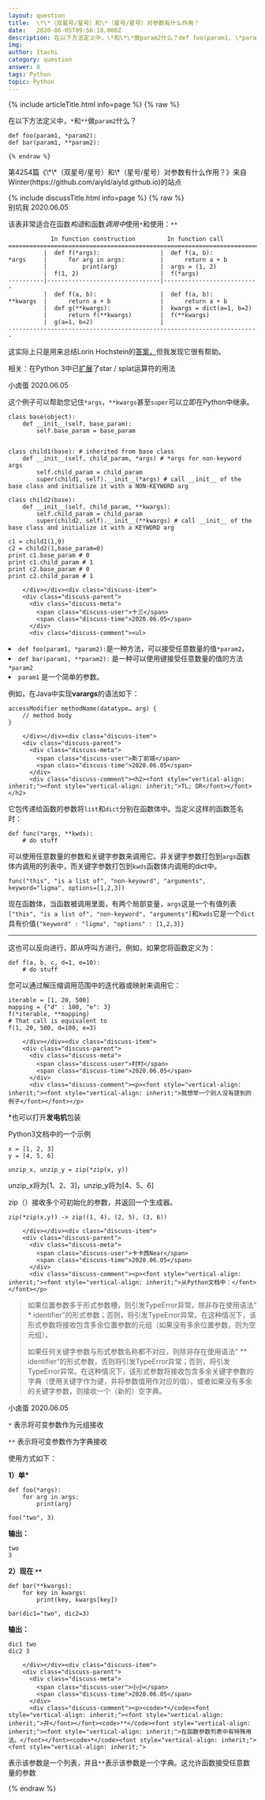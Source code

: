 ```yaml
---
layout: question
title:  \*\*（双星号/星号）和\*（星号/星号）对参数有什么作用？
date:   2020-06-05T09:56:18.000Z
description: 在以下方法定义中，\*和\*\*做param2什么？def foo(param1, \*param2) def bar(param1, \*\*param2) ...
img: 
author: Itachi
category: question
answer: 8
tags: Python
topic: Python
---
```

<div class="article-root">
  <div class="article">
    {% include articleTitle.html info=page %}
    {% raw %}
    <div class="article-content"><p><font style="vertical-align: inherit;"><font style="vertical-align: inherit;">在以下方法定义中，</font></font><code>*</code><font style="vertical-align: inherit;"><font style="vertical-align: inherit;">和</font></font><code>**</code><font style="vertical-align: inherit;"><font style="vertical-align: inherit;">做</font></font><code>param2</code><font style="vertical-align: inherit;"><font style="vertical-align: inherit;">什么？</font></font></p>

<pre class="lang-py prettyprint prettyprinted" style=""><code><span class="kwd">def</span><span class="pln"> foo</span><span class="pun">(</span><span class="pln">param1</span><span class="pun">,</span><span class="pln"> </span><span class="pun">*</span><span class="pln">param2</span><span class="pun">):</span><span class="pln">
</span><span class="kwd">def</span><span class="pln"> bar</span><span class="pun">(</span><span class="pln">param1</span><span class="pun">,</span><span class="pln"> </span><span class="pun">**</span><span class="pln">param2</span><span class="pun">):</span></code></pre></div>
    {% endraw %}
  </div>
  <p class="winter_mark">第4254篇《\*\*（双星号/星号）和\*（星号/星号）对参数有什么作用？》来自Winter(https://github.com/aiyld/aiyld.github.io)的站点</p>
  <div class="discuss-wrapper">
    {% include discussTitle.html info=page %}
    {% raw %}
    <div class="discuss-list">
    <div class="discuss-item">
        <div class="discuss-parent">
          <div class="discuss-meta">
            <span class="discuss-user">别坑我</span>
            <span class="discuss-time">2020.06.05</span>
          </div>
          <div class="discuss-comment"><p><font style="vertical-align: inherit;"><font style="vertical-align: inherit;">该表非常适合</font><font style="vertical-align: inherit;">在函数</font><em><font style="vertical-align: inherit;">构造</font></em><font style="vertical-align: inherit;">和函数</font><em><font style="vertical-align: inherit;">调用中</font></em><font style="vertical-align: inherit;">使用</font></font><code>*</code><font style="vertical-align: inherit;"><font style="vertical-align: inherit;">和</font><font style="vertical-align: inherit;">使用</font><font style="vertical-align: inherit;">：</font></font><code>**</code><font style="vertical-align: inherit;"></font><em><font style="vertical-align: inherit;"></font></em><font style="vertical-align: inherit;"></font><em><font style="vertical-align: inherit;"></font></em><font style="vertical-align: inherit;"></font></p>

<pre class="lang-py prettyprint prettyprinted" style=""><code><span class="pln">            </span><span class="typ">In</span><span class="pln"> function construction         </span><span class="typ">In</span><span class="pln"> function call
</span><span class="pun">=======================================================================</span><span class="pln">
          </span><span class="pun">|</span><span class="pln">  </span><span class="kwd">def</span><span class="pln"> f</span><span class="pun">(*</span><span class="pln">args</span><span class="pun">):</span><span class="pln">                 </span><span class="pun">|</span><span class="pln">  </span><span class="kwd">def</span><span class="pln"> f</span><span class="pun">(</span><span class="pln">a</span><span class="pun">,</span><span class="pln"> b</span><span class="pun">):</span><span class="pln">
</span><span class="pun">*</span><span class="pln">args     </span><span class="pun">|</span><span class="pln">      </span><span class="kwd">for</span><span class="pln"> arg </span><span class="kwd">in</span><span class="pln"> args</span><span class="pun">:</span><span class="pln">          </span><span class="pun">|</span><span class="pln">      </span><span class="kwd">return</span><span class="pln"> a </span><span class="pun">+</span><span class="pln"> b
          </span><span class="pun">|</span><span class="pln">          </span><span class="kwd">print</span><span class="pun">(</span><span class="pln">arg</span><span class="pun">)</span><span class="pln">            </span><span class="pun">|</span><span class="pln">  args </span><span class="pun">=</span><span class="pln"> </span><span class="pun">(</span><span class="lit">1</span><span class="pun">,</span><span class="pln"> </span><span class="lit">2</span><span class="pun">)</span><span class="pln">
          </span><span class="pun">|</span><span class="pln">  f</span><span class="pun">(</span><span class="lit">1</span><span class="pun">,</span><span class="pln"> </span><span class="lit">2</span><span class="pun">)</span><span class="pln">                       </span><span class="pun">|</span><span class="pln">  f</span><span class="pun">(*</span><span class="pln">args</span><span class="pun">)</span><span class="pln">
</span><span class="pun">----------|--------------------------------|---------------------------</span><span class="pln">
          </span><span class="pun">|</span><span class="pln">  </span><span class="kwd">def</span><span class="pln"> f</span><span class="pun">(</span><span class="pln">a</span><span class="pun">,</span><span class="pln"> b</span><span class="pun">):</span><span class="pln">                  </span><span class="pun">|</span><span class="pln">  </span><span class="kwd">def</span><span class="pln"> f</span><span class="pun">(</span><span class="pln">a</span><span class="pun">,</span><span class="pln"> b</span><span class="pun">):</span><span class="pln">
</span><span class="pun">**</span><span class="pln">kwargs  </span><span class="pun">|</span><span class="pln">      </span><span class="kwd">return</span><span class="pln"> a </span><span class="pun">+</span><span class="pln"> b              </span><span class="pun">|</span><span class="pln">      </span><span class="kwd">return</span><span class="pln"> a </span><span class="pun">+</span><span class="pln"> b
          </span><span class="pun">|</span><span class="pln">  </span><span class="kwd">def</span><span class="pln"> g</span><span class="pun">(**</span><span class="pln">kwargs</span><span class="pun">):</span><span class="pln">              </span><span class="pun">|</span><span class="pln">  kwargs </span><span class="pun">=</span><span class="pln"> dict</span><span class="pun">(</span><span class="pln">a</span><span class="pun">=</span><span class="lit">1</span><span class="pun">,</span><span class="pln"> b</span><span class="pun">=</span><span class="lit">2</span><span class="pun">)</span><span class="pln">
          </span><span class="pun">|</span><span class="pln">      </span><span class="kwd">return</span><span class="pln"> f</span><span class="pun">(**</span><span class="pln">kwargs</span><span class="pun">)</span><span class="pln">        </span><span class="pun">|</span><span class="pln">  f</span><span class="pun">(**</span><span class="pln">kwargs</span><span class="pun">)</span><span class="pln">
          </span><span class="pun">|</span><span class="pln">  g</span><span class="pun">(</span><span class="pln">a</span><span class="pun">=</span><span class="lit">1</span><span class="pun">,</span><span class="pln"> b</span><span class="pun">=</span><span class="lit">2</span><span class="pun">)</span><span class="pln">                   </span><span class="pun">|</span><span class="pln">
</span><span class="pun">-----------------------------------------------------------------------</span></code></pre>

<p><font style="vertical-align: inherit;"><font style="vertical-align: inherit;">这实际上只是用来总结Lorin Hochstein的</font></font><a href="https://stackoverflow.com/a/36926/7954504"><font style="vertical-align: inherit;"><font style="vertical-align: inherit;">答案，</font></font></a><font style="vertical-align: inherit;"><font style="vertical-align: inherit;">但我发现它很有帮助。</font></font></p>

<p><font style="vertical-align: inherit;"><font style="vertical-align: inherit;">相关：</font><font style="vertical-align: inherit;">在Python 3中</font><font style="vertical-align: inherit;">已</font></font><a href="https://docs.python.org/3/whatsnew/3.5.html#pep-448-additional-unpacking-generalizations" rel="noreferrer"><font style="vertical-align: inherit;"><font style="vertical-align: inherit;">扩展</font></font></a><font style="vertical-align: inherit;"><font style="vertical-align: inherit;">了star / splat运算符的用法</font></font></p></div>
        </div></div><div class="discuss-item">
        <div class="discuss-parent">
          <div class="discuss-meta">
            <span class="discuss-user">小卤蛋</span>
            <span class="discuss-time">2020.06.05</span>
          </div>
          <div class="discuss-comment"><p><font style="vertical-align: inherit;"><font style="vertical-align: inherit;">这个例子可以帮助您记住</font></font><code>*args</code><font style="vertical-align: inherit;"><font style="vertical-align: inherit;">，</font></font><code>**kwargs</code><font style="vertical-align: inherit;"><font style="vertical-align: inherit;">甚至</font></font><code>super</code><font style="vertical-align: inherit;"><font style="vertical-align: inherit;">可以立即在Python中继承。</font></font></p>

<pre class="lang-py prettyprint prettyprinted" style=""><code><span class="kwd">class</span><span class="pln"> base</span><span class="pun">(</span><span class="pln">object</span><span class="pun">):</span><span class="pln">
    </span><span class="kwd">def</span><span class="pln"> __init__</span><span class="pun">(</span><span class="pln">self</span><span class="pun">,</span><span class="pln"> base_param</span><span class="pun">):</span><span class="pln">
        self</span><span class="pun">.</span><span class="pln">base_param </span><span class="pun">=</span><span class="pln"> base_param


</span><span class="kwd">class</span><span class="pln"> child1</span><span class="pun">(</span><span class="pln">base</span><span class="pun">):</span><span class="pln"> </span><span class="com"># inherited from base class</span><span class="pln">
    </span><span class="kwd">def</span><span class="pln"> __init__</span><span class="pun">(</span><span class="pln">self</span><span class="pun">,</span><span class="pln"> child_param</span><span class="pun">,</span><span class="pln"> </span><span class="pun">*</span><span class="pln">args</span><span class="pun">)</span><span class="pln"> </span><span class="com"># *args for non-keyword args</span><span class="pln">
        self</span><span class="pun">.</span><span class="pln">child_param </span><span class="pun">=</span><span class="pln"> child_param
        super</span><span class="pun">(</span><span class="pln">child1</span><span class="pun">,</span><span class="pln"> self</span><span class="pun">).</span><span class="pln">__init__</span><span class="pun">(*</span><span class="pln">args</span><span class="pun">)</span><span class="pln"> </span><span class="com"># call __init__ of the base class and initialize it with a NON-KEYWORD arg</span><span class="pln">

</span><span class="kwd">class</span><span class="pln"> child2</span><span class="pun">(</span><span class="pln">base</span><span class="pun">):</span><span class="pln">
    </span><span class="kwd">def</span><span class="pln"> __init__</span><span class="pun">(</span><span class="pln">self</span><span class="pun">,</span><span class="pln"> child_param</span><span class="pun">,</span><span class="pln"> </span><span class="pun">**</span><span class="pln">kwargs</span><span class="pun">):</span><span class="pln">
        self</span><span class="pun">.</span><span class="pln">child_param </span><span class="pun">=</span><span class="pln"> child_param
        super</span><span class="pun">(</span><span class="pln">child2</span><span class="pun">,</span><span class="pln"> self</span><span class="pun">).</span><span class="pln">__init__</span><span class="pun">(**</span><span class="pln">kwargs</span><span class="pun">)</span><span class="pln"> </span><span class="com"># call __init__ of the base class and initialize it with a KEYWORD arg</span><span class="pln">

c1 </span><span class="pun">=</span><span class="pln"> child1</span><span class="pun">(</span><span class="lit">1</span><span class="pun">,</span><span class="lit">0</span><span class="pun">)</span><span class="pln">
c2 </span><span class="pun">=</span><span class="pln"> child2</span><span class="pun">(</span><span class="lit">1</span><span class="pun">,</span><span class="pln">base_param</span><span class="pun">=</span><span class="lit">0</span><span class="pun">)</span><span class="pln">
</span><span class="kwd">print</span><span class="pln"> c1</span><span class="pun">.</span><span class="pln">base_param </span><span class="com"># 0</span><span class="pln">
</span><span class="kwd">print</span><span class="pln"> c1</span><span class="pun">.</span><span class="pln">child_param </span><span class="com"># 1</span><span class="pln">
</span><span class="kwd">print</span><span class="pln"> c2</span><span class="pun">.</span><span class="pln">base_param </span><span class="com"># 0</span><span class="pln">
</span><span class="kwd">print</span><span class="pln"> c2</span><span class="pun">.</span><span class="pln">child_param </span><span class="com"># 1</span></code></pre></div>
        </div></div><div class="discuss-item">
        <div class="discuss-parent">
          <div class="discuss-meta">
            <span class="discuss-user">十三</span>
            <span class="discuss-time">2020.06.05</span>
          </div>
          <div class="discuss-comment"><ul>
<li><code>def foo(param1, *param2):</code><font style="vertical-align: inherit;"><font style="vertical-align: inherit;">是一种方法，可以接受任意数量的值</font></font><code>*param2</code><font style="vertical-align: inherit;"><font style="vertical-align: inherit;">，</font></font></li>
<li><code>def bar(param1, **param2):</code><font style="vertical-align: inherit;"><font style="vertical-align: inherit;"> 是一种可以使用键接受任意数量的值的方法 </font></font><code>*param2</code></li>
<li><code>param1</code><font style="vertical-align: inherit;"><font style="vertical-align: inherit;"> 是一个简单的参数。</font></font></li>
</ul>

<p><font style="vertical-align: inherit;"><font style="vertical-align: inherit;">例如，</font><font style="vertical-align: inherit;">在Java中</font><font style="vertical-align: inherit;">实现</font></font><strong><font style="vertical-align: inherit;"><font style="vertical-align: inherit;">varargs</font></font></strong><font style="vertical-align: inherit;"><font style="vertical-align: inherit;">的语法</font><font style="vertical-align: inherit;">如下：</font></font></p>

<pre class="lang-py prettyprint prettyprinted" style=""><code><span class="pln">accessModifier methodName</span><span class="pun">(</span><span class="pln">datatype</span><span class="pun">…</span><span class="pln"> arg</span><span class="pun">)</span><span class="pln"> </span><span class="pun">{</span><span class="pln">
    </span><span class="pun">//</span><span class="pln"> method body
</span><span class="pun">}</span></code></pre></div>
        </div></div><div class="discuss-item">
        <div class="discuss-parent">
          <div class="discuss-meta">
            <span class="discuss-user">斯丁前端</span>
            <span class="discuss-time">2020.06.05</span>
          </div>
          <div class="discuss-comment"><h2><font style="vertical-align: inherit;"><font style="vertical-align: inherit;">TL; DR</font></font></h2>

<p><font style="vertical-align: inherit;"><font style="vertical-align: inherit;">它包传递给函数的参数将</font></font><code>list</code><font style="vertical-align: inherit;"><font style="vertical-align: inherit;">和</font></font><code>dict</code><font style="vertical-align: inherit;"><font style="vertical-align: inherit;">分别在函数体中。</font><font style="vertical-align: inherit;">当定义这样的函数签名时：</font></font></p>

<pre class="lang-py prettyprint prettyprinted" style=""><code><span class="kwd">def</span><span class="pln"> func</span><span class="pun">(*</span><span class="pln">args</span><span class="pun">,</span><span class="pln"> </span><span class="pun">**</span><span class="pln">kwds</span><span class="pun">):</span><span class="pln">
    </span><span class="com"># do stuff</span></code></pre>

<p><font style="vertical-align: inherit;"><font style="vertical-align: inherit;">可以使用任意数量的参数和关键字参数来调用它。</font><font style="vertical-align: inherit;">非关键字参数打包到</font></font><code>args</code><font style="vertical-align: inherit;"><font style="vertical-align: inherit;">函数体内</font><font style="vertical-align: inherit;">调用的列表中</font><font style="vertical-align: inherit;">，而关键字参数打包到</font></font><code>kwds</code><font style="vertical-align: inherit;"><font style="vertical-align: inherit;">函数体内</font><font style="vertical-align: inherit;">调用的dict中</font><font style="vertical-align: inherit;">。</font></font></p>

<pre class="lang-py prettyprint prettyprinted" style=""><code><span class="pln">func</span><span class="pun">(</span><span class="str">"this"</span><span class="pun">,</span><span class="pln"> </span><span class="str">"is a list of"</span><span class="pun">,</span><span class="pln"> </span><span class="str">"non-keyowrd"</span><span class="pun">,</span><span class="pln"> </span><span class="str">"arguments"</span><span class="pun">,</span><span class="pln"> keyword</span><span class="pun">=</span><span class="str">"ligma"</span><span class="pun">,</span><span class="pln"> options</span><span class="pun">=[</span><span class="lit">1</span><span class="pun">,</span><span class="lit">2</span><span class="pun">,</span><span class="lit">3</span><span class="pun">])</span></code></pre>

<p><font style="vertical-align: inherit;"><font style="vertical-align: inherit;">现在函数体，当函数被调用里面，有两个局部变量，</font></font><code>args</code><font style="vertical-align: inherit;"><font style="vertical-align: inherit;">这是一个有值列表</font></font><code>["this", "is a list of", "non-keyword", "arguments"]</code><font style="vertical-align: inherit;"><font style="vertical-align: inherit;">和</font></font><code>kwds</code><font style="vertical-align: inherit;"><font style="vertical-align: inherit;">它是一个</font></font><code>dict</code><font style="vertical-align: inherit;"><font style="vertical-align: inherit;">具有价值</font></font><code>{"keyword" : "ligma", "options" : [1,2,3]}</code></p>

<hr>

<p><font style="vertical-align: inherit;"><font style="vertical-align: inherit;">这也可以反向进行，即从呼叫方进行。</font><font style="vertical-align: inherit;">例如，如果您将函数定义为：</font></font></p>

<pre class="lang-py prettyprint prettyprinted" style=""><code><span class="kwd">def</span><span class="pln"> f</span><span class="pun">(</span><span class="pln">a</span><span class="pun">,</span><span class="pln"> b</span><span class="pun">,</span><span class="pln"> c</span><span class="pun">,</span><span class="pln"> d</span><span class="pun">=</span><span class="lit">1</span><span class="pun">,</span><span class="pln"> e</span><span class="pun">=</span><span class="lit">10</span><span class="pun">):</span><span class="pln">
    </span><span class="com"># do stuff</span></code></pre>

<p><font style="vertical-align: inherit;"><font style="vertical-align: inherit;">您可以通过解压缩调用范围中的迭代器或映射来调用它：</font></font></p>

<pre class="lang-py prettyprint prettyprinted" style=""><code><span class="pln">iterable </span><span class="pun">=</span><span class="pln"> </span><span class="pun">[</span><span class="lit">1</span><span class="pun">,</span><span class="pln"> </span><span class="lit">20</span><span class="pun">,</span><span class="pln"> </span><span class="lit">500</span><span class="pun">]</span><span class="pln">
mapping </span><span class="pun">=</span><span class="pln"> </span><span class="pun">{</span><span class="str">"d"</span><span class="pln"> </span><span class="pun">:</span><span class="pln"> </span><span class="lit">100</span><span class="pun">,</span><span class="pln"> </span><span class="str">"e"</span><span class="pun">:</span><span class="pln"> </span><span class="lit">3</span><span class="pun">}</span><span class="pln">
f</span><span class="pun">(*</span><span class="pln">iterable</span><span class="pun">,</span><span class="pln"> </span><span class="pun">**</span><span class="pln">mapping</span><span class="pun">)</span><span class="pln">
</span><span class="com"># That call is equivalent to</span><span class="pln">
f</span><span class="pun">(</span><span class="lit">1</span><span class="pun">,</span><span class="pln"> </span><span class="lit">20</span><span class="pun">,</span><span class="pln"> </span><span class="lit">500</span><span class="pun">,</span><span class="pln"> d</span><span class="pun">=</span><span class="lit">100</span><span class="pun">,</span><span class="pln"> e</span><span class="pun">=</span><span class="lit">3</span><span class="pun">)</span></code></pre></div>
        </div></div><div class="discuss-item">
        <div class="discuss-parent">
          <div class="discuss-meta">
            <span class="discuss-user">村村</span>
            <span class="discuss-time">2020.06.05</span>
          </div>
          <div class="discuss-comment"><p><font style="vertical-align: inherit;"><font style="vertical-align: inherit;">我想举一个别人没有提到的例子</font></font></p>

<p><font style="vertical-align: inherit;"><font style="vertical-align: inherit;">*也可以打开</font><strong><font style="vertical-align: inherit;">发电机</font></strong><font style="vertical-align: inherit;">包装</font></font><strong><font style="vertical-align: inherit;"></font></strong></p>

<p><font style="vertical-align: inherit;"><font style="vertical-align: inherit;">Python3文档中的一个示例</font></font></p>

<pre class="lang-py prettyprint prettyprinted" style=""><code><span class="pln">x </span><span class="pun">=</span><span class="pln"> </span><span class="pun">[</span><span class="lit">1</span><span class="pun">,</span><span class="pln"> </span><span class="lit">2</span><span class="pun">,</span><span class="pln"> </span><span class="lit">3</span><span class="pun">]</span><span class="pln">
y </span><span class="pun">=</span><span class="pln"> </span><span class="pun">[</span><span class="lit">4</span><span class="pun">,</span><span class="pln"> </span><span class="lit">5</span><span class="pun">,</span><span class="pln"> </span><span class="lit">6</span><span class="pun">]</span><span class="pln">

unzip_x</span><span class="pun">,</span><span class="pln"> unzip_y </span><span class="pun">=</span><span class="pln"> zip</span><span class="pun">(*</span><span class="pln">zip</span><span class="pun">(</span><span class="pln">x</span><span class="pun">,</span><span class="pln"> y</span><span class="pun">))</span></code></pre>

<p><font style="vertical-align: inherit;"><font style="vertical-align: inherit;">unzip_x将为[1、2、3]，unzip_y将为[4、5、6]</font></font></p>

<p><font style="vertical-align: inherit;"><font style="vertical-align: inherit;">zip（）接收多个可初始化的参数，并返回一个生成器。 </font></font></p>

<pre class="lang-py prettyprint prettyprinted" style=""><code><span class="pln">zip</span><span class="pun">(*</span><span class="pln">zip</span><span class="pun">(</span><span class="pln">x</span><span class="pun">,</span><span class="pln">y</span><span class="pun">))</span><span class="pln"> </span><span class="pun">-&gt;</span><span class="pln"> zip</span><span class="pun">((</span><span class="lit">1</span><span class="pun">,</span><span class="pln"> </span><span class="lit">4</span><span class="pun">),</span><span class="pln"> </span><span class="pun">(</span><span class="lit">2</span><span class="pun">,</span><span class="pln"> </span><span class="lit">5</span><span class="pun">),</span><span class="pln"> </span><span class="pun">(</span><span class="lit">3</span><span class="pun">,</span><span class="pln"> </span><span class="lit">6</span><span class="pun">))</span></code></pre></div>
        </div></div><div class="discuss-item">
        <div class="discuss-parent">
          <div class="discuss-meta">
            <span class="discuss-user">卡卡西Near</span>
            <span class="discuss-time">2020.06.05</span>
          </div>
          <div class="discuss-comment"><p><font style="vertical-align: inherit;"><font style="vertical-align: inherit;">从Python文档中：</font></font></p>

<blockquote>
  <p><font style="vertical-align: inherit;"><font style="vertical-align: inherit;">如果位置参数多于形式参数槽，则引发TypeError异常，除非存在使用语法“ * identifier”的形式参数；否则，将引发TypeError异常。</font><font style="vertical-align: inherit;">在这种情况下，该形式参数将接收包含多余位置参数的元组（如果没有多余位置参数，则为空元组）。</font></font></p>
  
  <p><font style="vertical-align: inherit;"><font style="vertical-align: inherit;">如果任何关键字参数与形式参数名称都不对应，则除非存在使用语法“ ** identifier”的形式参数，否则将引发TypeError异常；否则，将引发TypeError异常。</font><font style="vertical-align: inherit;">在这种情况下，该形式参数将接收包含多余关键字参数的字典（使用关键字作为键，并将参数值用作对应的值），或者如果没有多余的关键字参数，则接收一个（新的）空字典。</font></font></p>
</blockquote></div>
        </div></div><div class="discuss-item">
        <div class="discuss-parent">
          <div class="discuss-meta">
            <span class="discuss-user">小卤蛋</span>
            <span class="discuss-time">2020.06.05</span>
          </div>
          <div class="discuss-comment"><p><code>*</code><font style="vertical-align: inherit;"><font style="vertical-align: inherit;"> 表示将可变参数作为元组接收</font></font></p>

<p><code>**</code><font style="vertical-align: inherit;"><font style="vertical-align: inherit;"> 表示将可变参数作为字典接收</font></font></p>

<p><font style="vertical-align: inherit;"><font style="vertical-align: inherit;">使用方式如下：</font></font></p>

<p><strong><font style="vertical-align: inherit;"><font style="vertical-align: inherit;">1）单*</font></font></strong></p>

<pre class="lang-py prettyprint prettyprinted" style=""><code><span class="kwd">def</span><span class="pln"> foo</span><span class="pun">(*</span><span class="pln">args</span><span class="pun">):</span><span class="pln">
    </span><span class="kwd">for</span><span class="pln"> arg </span><span class="kwd">in</span><span class="pln"> args</span><span class="pun">:</span><span class="pln">
        </span><span class="kwd">print</span><span class="pun">(</span><span class="pln">arg</span><span class="pun">)</span><span class="pln">

foo</span><span class="pun">(</span><span class="str">"two"</span><span class="pun">,</span><span class="pln"> </span><span class="lit">3</span><span class="pun">)</span></code></pre>

<p><strong><font style="vertical-align: inherit;"><font style="vertical-align: inherit;">输出：</font></font></strong></p>

<pre class="lang-py prettyprint prettyprinted" style=""><code><span class="pln">two
</span><span class="lit">3</span></code></pre>

<p><strong><font style="vertical-align: inherit;"><font style="vertical-align: inherit;">2）现在 </font></font><code>**</code></strong></p>

<pre class="lang-py prettyprint prettyprinted" style=""><code><span class="kwd">def</span><span class="pln"> bar</span><span class="pun">(**</span><span class="pln">kwargs</span><span class="pun">):</span><span class="pln">
    </span><span class="kwd">for</span><span class="pln"> key </span><span class="kwd">in</span><span class="pln"> kwargs</span><span class="pun">:</span><span class="pln">
        </span><span class="kwd">print</span><span class="pun">(</span><span class="pln">key</span><span class="pun">,</span><span class="pln"> kwargs</span><span class="pun">[</span><span class="pln">key</span><span class="pun">])</span><span class="pln">

bar</span><span class="pun">(</span><span class="pln">dic1</span><span class="pun">=</span><span class="str">"two"</span><span class="pun">,</span><span class="pln"> dic2</span><span class="pun">=</span><span class="lit">3</span><span class="pun">)</span></code></pre>

<p><strong><font style="vertical-align: inherit;"><font style="vertical-align: inherit;">输出：</font></font></strong></p>

<pre class="lang-py prettyprint prettyprinted" style=""><code><span class="pln">dic1 two
dic2 </span><span class="lit">3</span></code></pre></div>
        </div></div><div class="discuss-item">
        <div class="discuss-parent">
          <div class="discuss-meta">
            <span class="discuss-user">小小</span>
            <span class="discuss-time">2020.06.05</span>
          </div>
          <div class="discuss-comment"><p><code>*</code><font style="vertical-align: inherit;"><font style="vertical-align: inherit;">并</font></font><code>**</code><font style="vertical-align: inherit;"><font style="vertical-align: inherit;">在函数参数列表中有特殊用法。</font></font><code>*</code><font style="vertical-align: inherit;"><font style="vertical-align: inherit;">
表示该参数是一个列表，并且</font></font><code>**</code><font style="vertical-align: inherit;"><font style="vertical-align: inherit;">表示该参数是一个字典。</font><font style="vertical-align: inherit;">这允许函数接受任意数量的参数</font></font></p></div>
        </div></div>
    </div>
    {% endraw %}
  </div>
<div>
